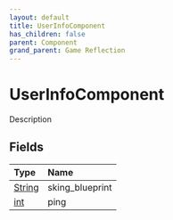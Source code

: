 ```yaml
---
layout: default
title: UserInfoComponent
has_children: false
parent: Component
grand_parent: Game Reflection
---
```

# UserInfoComponent
Description 

## Fields

| Type | Name |
|:----------|:--------------|
| [String](/riftbreaker-wiki/docs/game-reflection/components/string/) | sking_blueprint |
| [int](/riftbreaker-wiki/docs/game-reflection/enums/int/) | ping |

